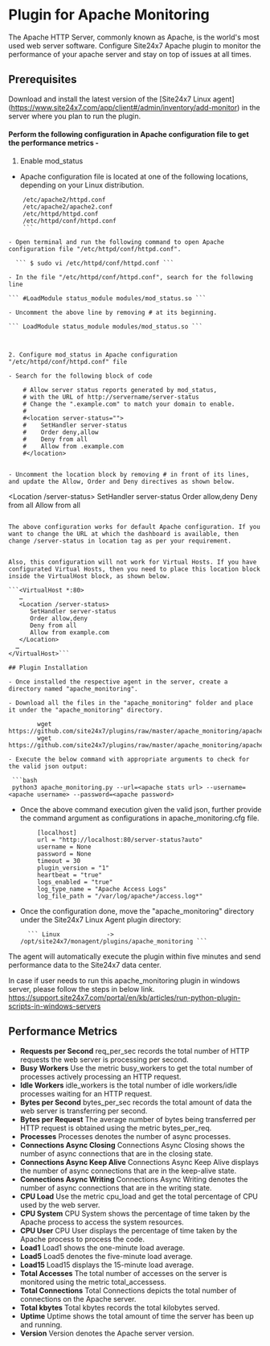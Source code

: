 # Plugin for Apache Monitoring

The Apache HTTP Server, commonly known as Apache, is the world's most used web server software. Configure Site24x7 Apache plugin to monitor the performance of your apache server and stay on top of issues at all times.

## Prerequisites

Download and install the latest version of the [Site24x7 Linux agent] (https://www.site24x7.com/app/client#/admin/inventory/add-monitor) in the server where you plan to run the plugin.

#### Perform the following configuration in Apache configuration file to get the performance metrics - 
1. Enable mod_status

- Apache configuration file is located at one of the following locations, depending on your Linux distribution.
```
    /etc/apache2/httpd.conf
    /etc/apache2/apache2.conf
    /etc/httpd/httpd.conf
    /etc/httpd/conf/httpd.conf
    ```

- Open terminal and run the following command to open Apache configuration file "/etc/httpd/conf/httpd.conf".

  ``` $ sudo vi /etc/httpd/conf/httpd.conf ```

- In the file "/etc/httpd/conf/httpd.conf", search for the following line

``` #LoadModule status_module modules/mod_status.so ```

- Uncomment the above line by removing # at its beginning.

``` LoadModule status_module modules/mod_status.so ```



2. Configure mod_status in Apache configuration "/etc/httpd/conf/httpd.conf" file

- Search for the following block of code 
```
        # Allow server status reports generated by mod_status,
        # with the URL of http://servername/server-status
        # Change the ".example.com" to match your domain to enable.
        #
        #<location server-status="">
        #    SetHandler server-status
        #    Order deny,allow
        #    Deny from all
        #    Allow from .example.com
        #</location>
```

- Uncomment the location block by removing # in front of its lines, and update the Allow, Order and Deny directives as shown below.
```
<Location /server-status>
   SetHandler server-status
   Order allow,deny
   Deny from all
   Allow from all
</Location>
```

The above configuration works for default Apache configuration. If you want to change the URL at which the dashboard is available, then change /server-status in location tag as per your requirement.


Also, this configuration will not work for Virtual Hosts. If you have configurated Virtual Hosts, then you need to place this location block inside the VirtualHost block, as shown below.

```<VirtualHost *:80>
   …
   <Location /server-status>
      SetHandler server-status
      Order allow,deny
      Deny from all
      Allow from example.com
   </Location>
  …
</VirtualHost>```

## Plugin Installation  

- Once installed the respective agent in the server, create a directory named "apache_monitoring".
      
- Download all the files in the "apache_monitoring" folder and place it under the "apache_monitoring" directory.

		wget https://github.com/site24x7/plugins/raw/master/apache_monitoring/apache_monitoring.py
		wget https://github.com/site24x7/plugins/raw/master/apache_monitoring/apache_monitoring.cfg

- Execute the below command with appropriate arguments to check for the valid json output:

 ```bash
 python3 apache_monitoring.py --url=<apache stats url> --username=<apache username> --password=<apache password> 
 ```

- Once the above command execution given the valid json, further provide the command argument as configurations in apache_monitoring.cfg file.
```
        [localhost]
        url = "http://localhost:80/server-status?auto"
        username = None
        password = None
        timeout = 30
        plugin_version = "1"
        heartbeat = "true"
        logs_enabled = "true"
        log_type_name = "Apache Access Logs"
        log_file_path = "/var/log/apache*/access.log*"
```	

- Once the configuration done, move the "apache_monitoring" directory under the Site24x7 Linux Agent plugin directory: 

		``` Linux             ->   /opt/site24x7/monagent/plugins/apache_monitoring ```

		
The agent will automatically execute the plugin within five minutes and send performance data to the Site24x7 data center.

In case if user needs to run this apache_monitoring plugin in windows server, please follow the steps in below link.
https://support.site24x7.com/portal/en/kb/articles/run-python-plugin-scripts-in-windows-servers



## Performance Metrics

- **Requests per Second**
req_per_sec records the total number of HTTP requests the web server is processing per second.
- **Busy Workers**
Use the metric busy_workers to get the total number of processes actively processing an HTTP request.
- **Idle Workers**
idle_workers is the total number of idle workers/idle processes waiting for an HTTP request.
- **Bytes per Second**
bytes_per_sec records the total amount of data the web server is transferring per second.
- **Bytes per Request**
The average number of bytes being transferred per HTTP request is obtained using the metric bytes_per_req.
- **Processes**
Processes denotes the number of async processes.
- **Connections Async Closing**
Connections Async Closing shows the number of async connections that are in the closing state.
- **Connections Async Keep Alive**
Connections Async Keep Alive displays the number of async connections that are in the keep-alive state.
- **Connections Async Writing**
Connections Async Writing denotes the number of async connections that are in the writing state.
- **CPU Load**
Use the metric cpu_load and get the total percentage of CPU used by the web server.
- **CPU System**
CPU System shows the percentage of time taken by the Apache process to access the system resources.
- **CPU User**
CPU User displays the percentage of time taken by the Apache process to process the code.
- **Load1**
Load1 shows the one-minute load average.
- **Load5**
Load5 denotes the five-minute load average.
- **Load15**
Load15 displays the 15-minute load average.
- **Total Accesses**
The total number of accesses on the server is monitored using the metric total_accessess.
- **Total Connections**
Total Connections depicts the total number of connections on the Apache server.
- **Total kbytes**
Total kbytes records the total kilobytes served.
- **Uptime**
Uptime shows the total amount of time the server has been up and running.
- **Version**
Version denotes the Apache server version.


